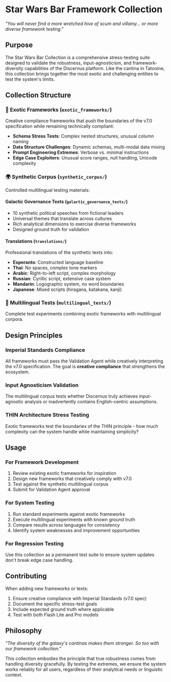 # Star Wars Bar Framework Collection

*"You will never find a more wretched hive of scum and villainy... or more diverse framework testing."*

## Purpose

The Star Wars Bar Collection is a comprehensive stress-testing suite designed to validate the robustness, input-agnosticism, and framework-diversity capabilities of the Discernus platform. Like the cantina in Tatooine, this collection brings together the most exotic and challenging entities to test the system's limits.

## Collection Structure

### 🤖 Exotic Frameworks (`exotic_frameworks/`)
Creative compliance frameworks that push the boundaries of the v7.0 specification while remaining technically compliant:

- **Schema Stress Tests**: Complex nested structures, unusual column naming
- **Data Structure Challenges**: Dynamic schemas, multi-modal data mixing
- **Prompt Engineering Extremes**: Verbose vs. minimal instructions
- **Edge Case Exploiters**: Unusual score ranges, null handling, Unicode complexity

### 🌍 Synthetic Corpus (`synthetic_corpus/`)
Controlled multilingual testing materials:

#### Galactic Governance Texts (`galactic_governance_texts/`)
- 10 synthetic political speeches from fictional leaders
- Universal themes that translate across cultures
- Rich analytical dimensions to exercise diverse frameworks
- Designed ground truth for validation

#### Translations (`translations/`)
Professional translations of the synthetic texts into:
- **Esperanto**: Constructed language baseline
- **Thai**: No spaces, complex tone markers
- **Arabic**: Right-to-left script, complex morphology
- **Russian**: Cyrillic script, extensive case system
- **Mandarin**: Logographic system, no word boundaries
- **Japanese**: Mixed scripts (hiragana, katakana, kanji)

### 🧪 Multilingual Tests (`multilingual_tests/`)
Complete test experiments combining exotic frameworks with multilingual corpora.

## Design Principles

### Imperial Standards Compliance
All frameworks must pass the Validation Agent while creatively interpreting the v7.0 specification. The goal is **creative compliance** that strengthens the ecosystem.

### Input Agnosticism Validation
The multilingual corpus tests whether Discernus truly achieves input-agnostic analysis or inadvertently contains English-centric assumptions.

### THIN Architecture Stress Testing
Exotic frameworks test the boundaries of the THIN principle - how much complexity can the system handle while maintaining simplicity?

## Usage

### For Framework Development
1. Review existing exotic frameworks for inspiration
2. Design new frameworks that creatively comply with v7.0
3. Test against the synthetic multilingual corpus
4. Submit for Validation Agent approval

### For System Testing
1. Run standard experiments against exotic frameworks
2. Execute multilingual experiments with known ground truth
3. Compare results across languages for consistency
4. Identify system weaknesses and improvement opportunities

### For Regression Testing
Use this collection as a permanent test suite to ensure system updates don't break edge case handling.

## Contributing

When adding new frameworks or texts:
1. Ensure creative compliance with Imperial Standards (v7.0 spec)
2. Document the specific stress-test goals
3. Include expected ground truth where applicable
4. Test with both Flash Lite and Pro models

## Philosophy

*"The diversity of the galaxy's cantinas makes them stronger. So too with our framework collection."*

This collection embodies the principle that true robustness comes from handling diversity gracefully. By testing the extremes, we ensure the system works reliably for all users, regardless of their analytical needs or linguistic context.